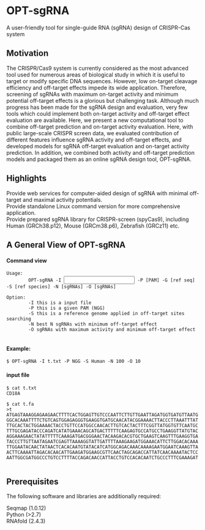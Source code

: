 # OPT-sgRNA
A user-friendly tool for single-guide RNA (sgRNA) design of CRISPR-Cas system

## Motivation 
The CRISPR/Cas9 system is currently considered as the most advanced tool used for numerous areas of biological study in which it is useful to target or modify specific DNA sequences. However, low on-target cleavage efficiency and off-target effects impede its wide application. Therefore, screening of sgRNAs with maximum on-target activity and minimum potential off-target effects is a glorious but challenging task. Although much progress has been made for the sgRNA design and evaluation, very few tools which could implement both on-target activity and off-target effect evaluation are available. Here, we present a new computational tool to combine off-target prediction and on-target activity evaluation. Here, with public large-scale CRISPR screen data, we evaluated contribution of different features influence sgRNA activity and off-target effects, and developed models for sgRNA off-target evaluation and on-target activity prediction. In addition, we combined both activity and off-target prediction models and packaged them as an online sgRNA design tool, OPT-sgRNA. 
## Highlights
  Provide web services for computer-aided design of sgRNA with minimal off-target and maximal activity potentials.   
  Provide standalone Linux command version for more comprehensive application.  
  Provide prepared sgRNA library for CRISPR-screen (spyCas9), including Human (GRCh38.p12), Mouse (GRCm38.p6), Zebrafish (GRCz11) etc.



## A General View of OPT-sgRNA
#### Command view
<pre><code>Usage:
        OPT-sgRNA -I <input> -P [PAM] -G [ref seq] -S [ref species] -N [sgRNAs] -O [sgRNAs]

Option:
        -I this is a input file
        -P this is a given PAM (NGG)
        -S this is a reference genome applied in off-target sites searching
        -N best N sgRNAs with minimum off-target effect
        -O sgRNAs with maximum activity and minimum off-target effect

</pre></code>

#### Example:
<pre><code>$ OPT-sgRNA -I t.txt -P NGG -S Human -N 100 -O 10
</pre></code>

#### input file
<pre><code>$ cat t.txt
CD18A

$ cat t.fa
>t
ATGAGTAAAGGAGAAGAACTTTTCACTGGAGTTGTCCCAATTCTTGTTGAATTAGATGGTGATGTTAATG
GGCACAAATTTTCTGTCAGTGGAGAGGGTGAAGGTGATGCAACATACGGAAAACTTACCCTTAAATTTAT
TTGCACTACTGGAAAACTACCTGTTCCATGGCCAACACTTGTCACTACTTTCGGTTATGGTGTTCAATGC
TTTGCGAGATACCCAGATCATATGAAACAGCATGACTTTTTCAAGAGTGCCATGCCTGAAGGTTATGTAC
AGGAAAGAACTATATTTTTCAAAGATGACGGGAACTACAAGACACGTGCTGAAGTCAAGTTTGAAGGTGA
TACCCTTGTTAATAGAATCGAGTTAAAAGGTATTGATTTTAAAGAAGATGGAAACATTCTTGGACACAAA
TTGGAATACAACTATAACTCACACAATGTATACATCATGGCAGACAAACAAAAGAATGGAATCAAAGTTA
ACTTCAAAATTAGACACAACATTGAAGATGGAAGCGTTCAACTAGCAGACCATTATCAACAAAATACTCC
AATTGGCGATGGCCCTGTCCTTTTACCAGACAACCATTACCTGTCCACACAATCTGCCCTTTCGAAAGAT

</pre></code>


## Prerequisites
The following software and libraries are additionally required:
  
  Seqmap (1.0.12)  
  Python (>2.7)  
  RNAfold (2.4.3)  
